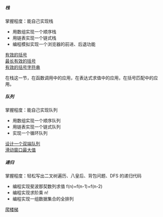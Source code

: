 ##### 栈

掌握程度：能自己实现栈
* 用数组实现一个顺序栈
* 用链表实现一个链式栈
* 编程模拟实现一个浏览器的前进、后退功能

[有效的括号](https://leetcode.cn/problems/valid-parentheses/description/)<br/>
[最长有效的括号](https://leetcode.cn/problems/longest-valid-parentheses/description/)<br/>
[有效的括号字符串](../../src/main/java/com/kandy/algorithm/week01/LC678有效的括号字符串.java)<br/>


在栈这一节，在函数调用中的应用，在表达式求值中的应用，在括号匹配中的应用。

##### 队列

掌握程度：能自己实现队列
* 用数组实现一个顺序队列
* 用链表实现一个链式队列
* 实现一个循环队列

[设计一个双端队列](https://leetcode.cn/problems/design-circular-deque/description/)<br/>
[滑动窗口最大值](../../src/main/java/com/kandy/algorithm/week01/L15_C239滑动窗口最大值.java)<br/>



##### 递归

掌握程度：轻松写出二叉树遍历、八皇后、背包问题、DFS 的递归代码
* 编程实现斐波那契数列求值 f(n)=f(n-1)+f(n-2)
* 编程实现求阶乘 n!
* 编程实现一组数据集合的全排列

[爬楼梯](https://leetcode.cn/problems/climbing-stairs/description/)<br/>